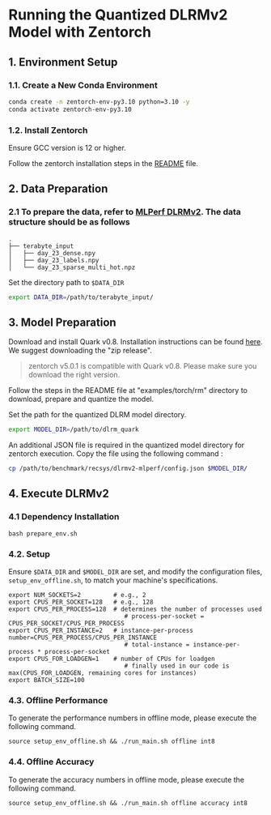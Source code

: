 # Running the Quantized DLRMv2 Model with Zentorch

## 1. Environment Setup

### 1.1. Create a New Conda Environment

```bash
conda create -n zentorch-env-py3.10 python=3.10 -y
conda activate zentorch-env-py3.10
```

### 1.2. Install Zentorch

Ensure GCC version is 12 or higher.

Follow the zentorch installation steps in the [README](https://github.com/amd/ZenDNN-pytorch-plugin?tab=readme-ov-file#2-installation) file.

## 2. Data Preparation

### 2.1 To prepare the data, refer to [MLPerf DLRMv2](https://github.com/mlcommons/training/tree/master/recommendation_v2/torchrec_dlrm#create-the-synthetic-multi-hot-dataset). The data structure should be as follows

```shell
.
├── terabyte_input
│   ├── day_23_dense.npy
│   ├── day_23_labels.npy
│   └── day_23_sparse_multi_hot.npz
```

Set the directory path to `$DATA_DIR`

```bash
export DATA_DIR=/path/to/terabyte_input/
```

## 3. Model Preparation

Download and install Quark v0.8. Installation instructions can be found [here](https://quark.docs.amd.com/release-0.8/install.html).
We suggest downloading the "zip release".

> zentorch v5.0.1 is compatible with Quark v0.8. Please make sure you download the right version.

Follow the steps in the README file at "examples/torch/rm" directory to download, prepare and quantize the model.

Set the path for the quantized DLRM model directory.

```bash
export MODEL_DIR=/path/to/dlrm_quark
```

An additional JSON file is required in the quantized model directory for zentorch execution.
Copy the file using the following command :

```bash
cp /path/to/benchmark/recsys/dlrmv2-mlperf/config.json $MODEL_DIR/
```

## 4. Execute DLRMv2

### 4.1 Dependency Installation

```shell
bash prepare_env.sh
```

### 4.2. Setup

Ensure `$DATA_DIR` and `$MODEL_DIR` are set, and modify the configuration files, `setup_env_offline.sh`, to match your machine's specifications.

```shell
export NUM_SOCKETS=2         # e.g., 2
export CPUS_PER_SOCKET=128   # e.g., 128
export CPUS_PER_PROCESS=128  # determines the number of processes used
                                # process-per-socket = CPUS_PER_SOCKET/CPUS_PER_PROCESS
export CPUS_PER_INSTANCE=2   # instance-per-process number=CPUS_PER_PROCESS/CPUS_PER_INSTANCE
                                # total-instance = instance-per-process * process-per-socket
export CPUS_FOR_LOADGEN=1    # number of CPUs for loadgen
                                # finally used in our code is max(CPUS_FOR_LOADGEN, remaining cores for instances)
export BATCH_SIZE=100
```

### 4.3. Offline Performance

To generate the performance numbers in offline mode, please execute the following command.

```shell
source setup_env_offline.sh && ./run_main.sh offline int8
```

### 4.4. Offline Accuracy

To generate the accuracy numbers in offline mode, please execute the following command.

```shell
source setup_env_offline.sh && ./run_main.sh offline accuracy int8
```
